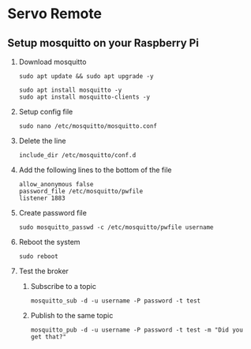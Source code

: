 # Servo Remote

## Setup mosquitto on your Raspberry Pi
1. Download mosquitto

    ```plaintext
    sudo apt update && sudo apt upgrade -y
    
    sudo apt install mosquitto -y
    sudo apt install mosquitto-clients -y
    ```

1. Setup config file
    ```plaintext
    sudo nano /etc/mosquitto/mosquitto.conf
    ```

1. Delete the line
    ```plaintext
    include_dir /etc/mosquitto/conf.d
    ```

1. Add the following lines to the bottom of the file
    ```plaintext
    allow_anonymous false
    password_file /etc/mosquitto/pwfile
    listener 1883
    ```

1. Create password file
    ```plaintext
    sudo mosquitto_passwd -c /etc/mosquitto/pwfile username
    ```

1. Reboot the system
    ```plaintext
    sudo reboot
    ```

1. Test the broker
    1. Subscribe to a topic
        ```plaintext
        mosquitto_sub -d -u username -P password -t test
        ```

    1. Publish to the same topic
        ```plaintext
        mosquitto_pub -d -u username -P password -t test -m "Did you get that?"
        ```
